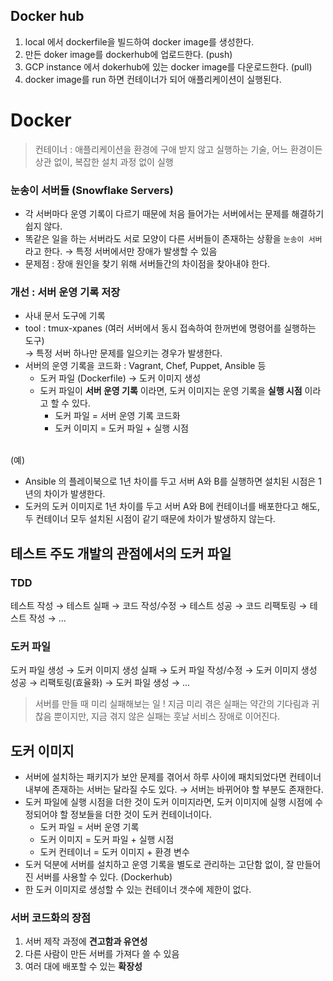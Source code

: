 ## Docker hub
1. local 에서 dockerfile을 빌드하여 docker image를 생성한다.
2. 만든 doker image를 dockerhub에 업로드한다. (push)
3. GCP instance 에서 dokerhub에 있는 docker image를 다운로드한다. (pull)
4. docker image를 run 하면 컨테이너가 되어 애플리케이션이 실행된다.

# Docker
> 컨테이너 : 애플리케이션을 환경에 구애 받지 않고 실행하는 기술, 어느 환경이든 상관 없이, 복잡한 설치 과정 없이 실행

### 눈송이 서버들 (Snowflake Servers)
- 각 서버마다 운영 기록이 다르기 때문에 처음 들어가는 서버에서는 문제를 해결하기 쉽지 않다.
- 똑같은 일을 하는 서버라도 서로 모양이 다른 서버들이 존재하는 상황을 ``눈송이 서버``라고 한다. → 특정 서버에서만 장애가 발생할 수 있음
- 문제점 : 장애 원인을 찾기 위해 서버들간의 차이점을 찾아내야 한다.

### 개선 : 서버 운영 기록 저장
- 사내 문서 도구에 기록
- tool : tmux-xpanes (여러 서버에서 동시 접속하여 한꺼번에 명령어를 실행하는 도구) 
<br> → 특정 서버 하나만 문제를 일으키는 경우가 발생한다.
- 서버의 운영 기록을 코드화 : Vagrant, Chef, Puppet, Ansible 등
	- 도커 파일 (Dockerfile) → 도커 이미지 생성
	- 도커 파일이 **서버 운영 기록** 이라면, 도커 이미지는 운영 기록을 **실행 시점** 이라고 할 수 있다.
		- 도커 파일 = 서버 운영 기록 코드화
		- 도커 이미지 = 도커 파일 + 실행 시점

<br> (예) 
- Ansible 의 플레이북으로 1년 차이를 두고 서버 A와 B를 실행하면 설치된 시점은 1년의 차이가 발생한다.
- 도커의 도커 이미지로 1년 차이를 두고 서버 A와 B에 컨테이너를 배포한다고 해도, 두 컨테이너 모두 설치된 시점이 같기 때문에 차이가 발생하지 않는다.

## 테스트 주도 개발의 관점에서의 도커 파일
### TDD
테스트 작성 → 테스트 실패 → 코드 작성/수정 → 테스트 성공 → 코드 리팩토링 → 테스트 작성 → ...

### 도커 파일
도커 파일 생성 → 도커 이미지 생성 실패 → 도커 파일 작성/수정 → 도커 이미지 생성 성공 → 리팩토링(효율화) → 도커 파일 생성 → ...

> 서버를 만들 때 미리 실패해보는 일 !  지금 미리 겪은 실패는 약간의 기다림과 귀찮음 뿐이지만, 지금 겪지 않은 실패는 훗날 서비스 장애로 이어진다.

## 도커 이미지

- 서버에 설치하는 패키지가 보안 문제를 겪어서 하루 사이에 패치되었다면 컨테이너 내부에 존재하는 서버는 달라질 수도 있다. → 서버는 바뀌어야 할 부분도 존재한다.
- 도커 파일에 실행 시점을 더한 것이 도커 이미지라면, 도커 이미지에 실행 시점에 수정되어야 할 정보들을 더한 것이 도커 컨테이너이다.
	- 도커 파일 = 서버 운영 기록
	- 도커 이미지 = 도커 파일 + 실행 시점
	- 도커 컨테이너 = 도커 이미지 + 환경 변수
-  도커 덕분에 서버를 설치하고 운영 기록을 별도로 관리하는 고단함 없이, 잘 만들어진 서버를 사용할 수 있다. (Dockerhub)
- 한 도커 이미지로 생성할 수 있는 컨테이너 갯수에 제한이 없다.

### 서버 코드화의 장점
1. 서버 제작 과정에 **견고함과 유연성**
2. 다른 사람이 만든 서버를 가져다 쓸 수 있음
3. 여러 대에 배포할 수 있는 **확장성**

